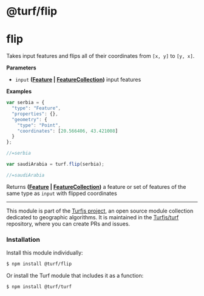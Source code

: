 # @turf/flip

# flip

Takes input features and flips all of their coordinates
from `[x, y]` to `[y, x]`.

**Parameters**

-   `input` **([Feature](http://geojson.org/geojson-spec.html#feature-objects) \| [FeatureCollection](http://geojson.org/geojson-spec.html#feature-collection-objects))** input features

**Examples**

```javascript
var serbia = {
  "type": "Feature",
  "properties": {},
  "geometry": {
    "type": "Point",
    "coordinates": [20.566406, 43.421008]
  }
};

//=serbia

var saudiArabia = turf.flip(serbia);

//=saudiArabia
```

Returns **([Feature](http://geojson.org/geojson-spec.html#feature-objects) \| [FeatureCollection](http://geojson.org/geojson-spec.html#feature-collection-objects))** a feature or set of features of the same type as `input` with flipped coordinates

---

This module is part of the [Turfjs project](http://turfjs.org/), an open source
module collection dedicated to geographic algorithms. It is maintained in the
[Turfjs/turf](https://github.com/Turfjs/turf) repository, where you can create
PRs and issues.

### Installation

Install this module individually:

```sh
$ npm install @turf/flip
```

Or install the Turf module that includes it as a function:

```sh
$ npm install @turf/turf
```

